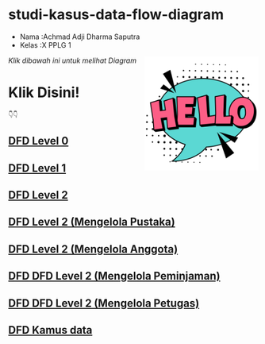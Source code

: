 # studi-kasus-data-flow-diagram

- Nama  :Achmad Adji Dharma Saputra 
- Kelas :X PPLG 1

<i>Klik dibawah ini untuk melihat Diagram</i>
<img src='hello.png' align="right" width="230">

# Klik Disini!
    👇👇
## [DFD Level 0](DFD%20Level%200.md)
## [DFD Level 1](DFD%20Level%201.md)
## [DFD Level 2](DFD%20Level%202.md)
## [DFD Level 2 (Mengelola Pustaka)](DFD%20Level%202%20(Mengelola%20Pustaka).md)
## [DFD Level 2 (Mengelola Anggota)](DFD%20Level%202%20(Mengelola%20Anggota).md)
## [DFD DFD Level 2 (Mengelola Peminjaman)](DFD%20Level%202%20(Mengelola%20Peminjaman).md)
## [DFD DFD Level 2 (Mengelola Petugas)](DFD%20Level%202%20(Mengelola%20Petugas).md)
## [DFD Kamus data](DFD%20Kamus%20data.md)